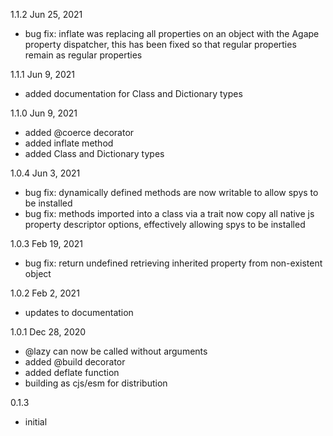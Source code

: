 
1.1.2 Jun 25, 2021
- bug fix: inflate was replacing all properties on an object with the Agape property dispatcher,
           this has been fixed so that regular properties remain as regular properties

1.1.1  Jun 9, 2021
- added documentation for Class and Dictionary types

1.1.0  Jun 9, 2021
- added @coerce decorator
- added inflate method
- added Class and Dictionary types

1.0.4  Jun 3, 2021
- bug fix: dynamically defined methods are now writable to allow spys to be installed
- bug fix: methods imported into a class via a trait now copy all native js property
           descriptor options, effectively allowing spys to be installed

1.0.3  Feb 19, 2021
- bug fix: return undefined retrieving inherited property from non-existent object

1.0.2  Feb 2, 2021
- updates to documentation

1.0.1  Dec 28, 2020
- @lazy can now be called without arguments
- added @build decorator
- added deflate function
- building as cjs/esm for distribution

0.1.3
- initial


